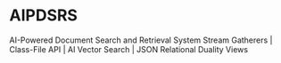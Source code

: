 # AIPDSRS
AI-Powered Document Search and Retrieval System
Stream Gatherers | Class-File API | AI Vector Search | JSON Relational Duality Views
